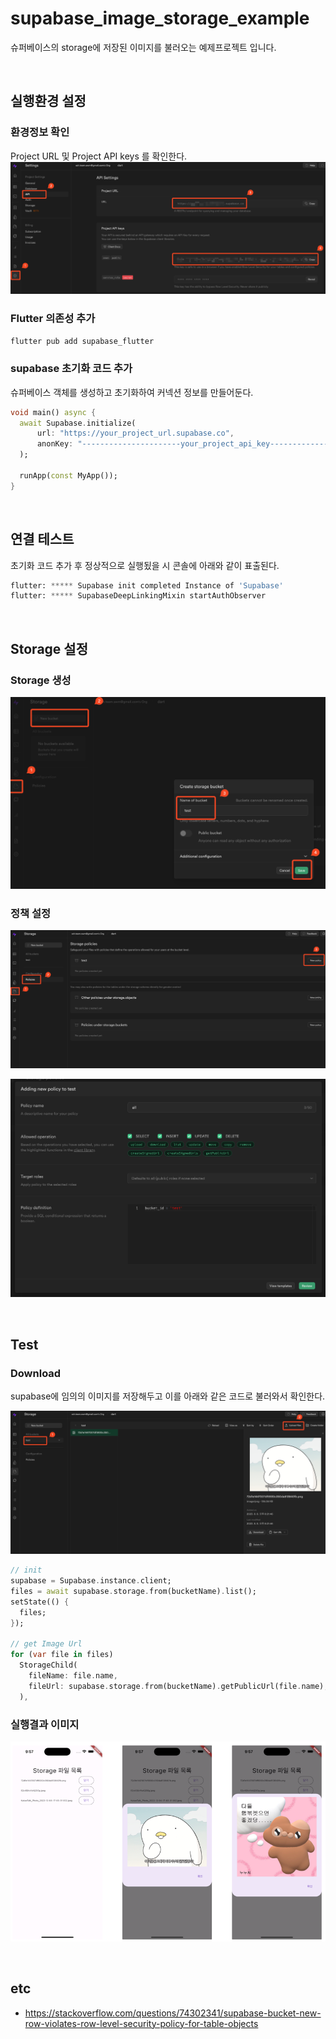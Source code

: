 # supabase_image_storage_example
슈퍼베이스의 storage에 저장된 이미지를 불러오는 예제프로젝트 입니다.

<br/>

## 실행환경 설정
### 환경정보 확인
Project URL 및 Project API keys 를 확인한다.
![img_2.png](img_2.png)

### Flutter 의존성 추가
```python
flutter pub add supabase_flutter
```

### supabase 초기화 코드 추가
슈퍼베이스 객체를 생성하고 초기화하여 커넥션 정보를 만들어둔다.

```dart
void main() async {
  await Supabase.initialize(
      url: "https://your_project_url.supabase.co",
      anonKey: "----------------------your_project_api_key----------------------",
  );

  runApp(const MyApp());
}
```


<br/>

## 연결 테스트
초기화 코드 추가 후 정상적으로 실행됬을 시 콘솔에 아래와 같이 표출된다.
```python
flutter: ***** Supabase init completed Instance of 'Supabase'
flutter: ***** SupabaseDeepLinkingMixin startAuthObserver
```


<br/>

## Storage 설정
### Storage 생성
![img_3.png](img_3.png)

### 정책 설정
![img_4.png](img_4.png)

![img_5.png](img_5.png)


<br/>

## Test
### Download
supabase에 임의의 이미지를 저장해두고 이를 아래와 같은 코드로 불러와서 확인한다.

![img_6.png](img_6.png)

```dart
// init
supabase = Supabase.instance.client;
files = await supabase.storage.from(bucketName).list();
setState(() {
  files;
});

// get Image Url
for (var file in files)
  StorageChild(
    fileName: file.name,
    fileUrl: supabase.storage.from(bucketName).getPublicUrl(file.name),
  ),
```

### 실행결과 이미지
![img_7.png](img_7.png)


<br/>

## etc
- https://stackoverflow.com/questions/74302341/supabase-bucket-new-row-violates-row-level-security-policy-for-table-objects
